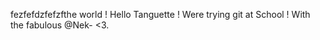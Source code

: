 fezfefdzfefzfthe world ! Hello Tanguette !
Were trying git at School !
With the fabulous @Nek-  <3.
